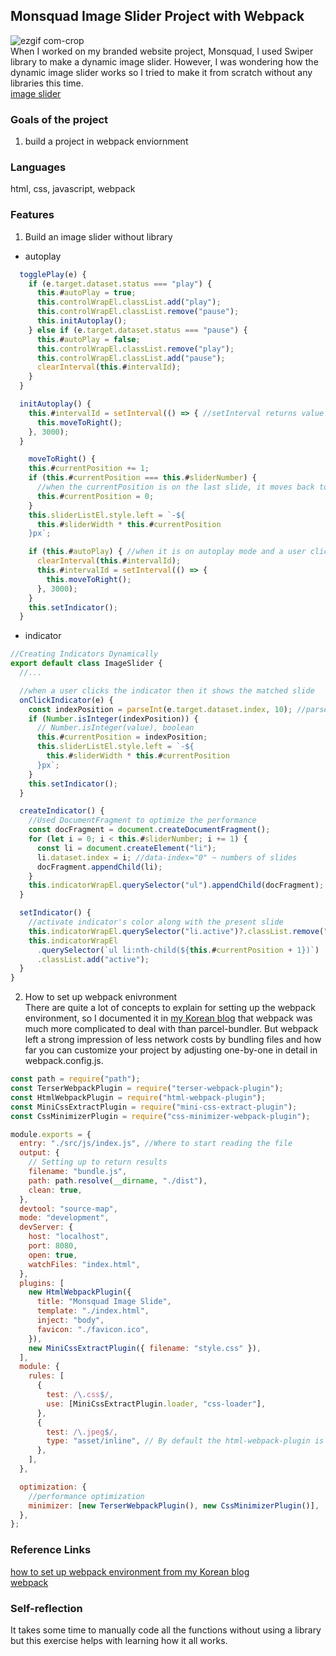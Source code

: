 ## Monsquad Image Slider Project with Webpack

![ezgif com-crop](https://user-images.githubusercontent.com/94214512/218526278-5a327de5-3787-4951-970c-3f49e75eb9e9.gif)<br>
When I worked on my branded website project, Monsquad, I used Swiper library to make a dynamic image slider. However, I was wondering how the dynamic image slider works so I tried to make it from scratch without any libraries this time.<br>
[image slider](https://silly-swan-b52802.netlify.app/)

### Goals of the project

1. build a project in webpack enviornment

### Languages

html, css, javascript, webpack

### Features

1. Build an image slider without library <br>

- autoplay

```js
  togglePlay(e) {
    if (e.target.dataset.status === "play") {
      this.#autoPlay = true;
      this.controlWrapEl.classList.add("play");
      this.controlWrapEl.classList.remove("pause");
      this.initAutoplay();
    } else if (e.target.dataset.status === "pause") {
      this.#autoPlay = false;
      this.controlWrapEl.classList.remove("play");
      this.controlWrapEl.classList.add("pause");
      clearInterval(this.#intervalId);
    }
  }

  initAutoplay() {
    this.#intervalId = setInterval(() => { //setInterval returns value
      this.moveToRight();
    }, 3000);
  }

    moveToRight() {
    this.#currentPosition += 1;
    if (this.#currentPosition === this.#sliderNumber) {
      //when the currentPosition is on the last slide, it moves back to the first slide
      this.#currentPosition = 0;
    }
    this.sliderListEl.style.left = `-${
      this.#sliderWidth * this.#currentPosition
    }px`;

    if (this.#autoPlay) { //when it is on autoplay mode and a user clicked the next.prev button, then clear the current interval and set the new interval
      clearInterval(this.#intervalId);
      this.#intervalId = setInterval(() => {
        this.moveToRight();
      }, 3000);
    }
    this.setIndicator();
  }
```

- indicator

```js
//Creating Indicators Dynamically
export default class ImageSlider {
  //...

  //when a user clicks the indicator then it shows the matched slide
  onClickIndicator(e) {
    const indexPosition = parseInt(e.target.dataset.index, 10); //parseInt(string, radix)
    if (Number.isInteger(indexPosition)) {
      // Number.isInteger(value), boolean
      this.#currentPosition = indexPosition;
      this.sliderListEl.style.left = `-${
        this.#sliderWidth * this.#currentPosition
      }px`;
    }
    this.setIndicator();
  }

  createIndicator() {
    //Used DocumentFragment to optimize the performance
    const docFragment = document.createDocumentFragment();
    for (let i = 0; i < this.#sliderNumber; i += 1) {
      const li = document.createElement("li");
      li.dataset.index = i; //data-index="0" ~ numbers of slides
      docFragment.appendChild(li);
    }
    this.indicatorWrapEl.querySelector("ul").appendChild(docFragment);
  }

  setIndicator() {
    //activate indicator's color along with the present slide
    this.indicatorWrapEl.querySelector("li.active")?.classList.remove("active");
    this.indicatorWrapEl
      .querySelector(`ul li:nth-child(${this.#currentPosition + 1})`)
      .classList.add("active");
  }
}
```

2. How to set up webpack enivronment<br>
   There are quite a lot of concepts to explain for setting up the webpack environment, so I documented it in [my Korean blog](https://blog.naver.com/thvldk0025/223012344450)
   that webpack was much more complicated to deal with than parcel-bundler. But webpack left a strong impression of less network costs by bundling files and how far you can customize your project by adjusting one-by-one in detail in webpack.config.js.

```js
const path = require("path");
const TerserWebpackPlugin = require("terser-webpack-plugin");
const HtmlWebpackPlugin = require("html-webpack-plugin");
const MiniCssExtractPlugin = require("mini-css-extract-plugin");
const CssMinimizerPlugin = require("css-minimizer-webpack-plugin");

module.exports = {
  entry: "./src/js/index.js", //Where to start reading the file
  output: {
    // Setting up to return results
    filename: "bundle.js",
    path: path.resolve(__dirname, "./dist"),
    clean: true,
  },
  devtool: "source-map",
  mode: "development",
  devServer: {
    host: "localhost",
    port: 8080,
    open: true,
    watchFiles: "index.html",
  },
  plugins: [
    new HtmlWebpackPlugin({
      title: "Monsquad Image Slide",
      template: "./index.html",
      inject: "body",
      favicon: "./favicon.ico",
    }),
    new MiniCssExtractPlugin({ filename: "style.css" }),
  ],
  module: {
    rules: [
      {
        test: /\.css$/,
        use: [MiniCssExtractPlugin.loader, "css-loader"],
      },
      {
        test: /\.jpeg$/,
        type: "asset/inline", // By default the html-webpack-plugin is using the a loader with lodash template syntax - to make the loader aware of the image you can use this syntax: <img src="<%= require('./logo.png' %>">
      },
    ],
  },

  optimization: {
    //performance optimization
    minimizer: [new TerserWebpackPlugin(), new CssMinimizerPlugin()],
  },
};
```

### Reference Links

[how to set up webpack environment from my Korean blog](https://blog.naver.com/thvldk0025/223012344450) <br>
[webpack](https://webpack.js.org/concepts/output/#usage)

### Self-reflection

It takes some time to manually code all the functions without using a library but this exercise helps with learning how it all works.
